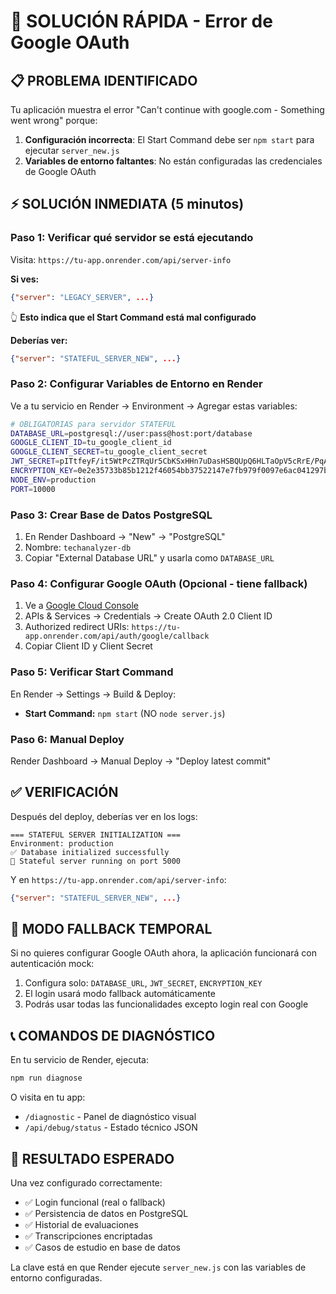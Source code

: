 # 🚨 SOLUCIÓN RÁPIDA - Error de Google OAuth

## 📋 PROBLEMA IDENTIFICADO

Tu aplicación muestra el error "Can't continue with google.com - Something went wrong" porque:

1. **Configuración incorrecta**: El Start Command debe ser `npm start` para ejecutar `server_new.js`
2. **Variables de entorno faltantes**: No están configuradas las credenciales de Google OAuth

## ⚡ SOLUCIÓN INMEDIATA (5 minutos)

### Paso 1: Verificar qué servidor se está ejecutando
Visita: `https://tu-app.onrender.com/api/server-info`

**Si ves:**
```json
{"server": "LEGACY_SERVER", ...}
```
👆 **Esto indica que el Start Command está mal configurado**

**Deberías ver:**
```json
{"server": "STATEFUL_SERVER_NEW", ...}
```

### Paso 2: Configurar Variables de Entorno en Render

Ve a tu servicio en Render → Environment → Agregar estas variables:

```bash
# OBLIGATORIAS para servidor STATEFUL
DATABASE_URL=postgresql://user:pass@host:port/database
GOOGLE_CLIENT_ID=tu_google_client_id  
GOOGLE_CLIENT_SECRET=tu_google_client_secret
JWT_SECRET=pITtfeyF/it5WtPcZTRqUr5CbKSxHHn7uDasHSBQUpQ6HLTaOpV5cRrE/PqAImJNuRbYZIxyJbD0FvwJT+mjBQ==
ENCRYPTION_KEY=0e2e35733b85b1212f46054bb37522147e7fb979f0097e6ac041297bc1dce95f
NODE_ENV=production
PORT=10000
```

### Paso 3: Crear Base de Datos PostgreSQL
1. En Render Dashboard → "New" → "PostgreSQL"
2. Nombre: `techanalyzer-db`
3. Copiar "External Database URL" y usarla como `DATABASE_URL`

### Paso 4: Configurar Google OAuth (Opcional - tiene fallback)
1. Ve a [Google Cloud Console](https://console.cloud.google.com/)
2. APIs & Services → Credentials → Create OAuth 2.0 Client ID
3. Authorized redirect URIs: `https://tu-app.onrender.com/api/auth/google/callback`
4. Copiar Client ID y Client Secret

### Paso 5: Verificar Start Command
En Render → Settings → Build & Deploy:
- **Start Command:** `npm start` (NO `node server.js`)

### Paso 6: Manual Deploy
Render Dashboard → Manual Deploy → "Deploy latest commit"

## ✅ VERIFICACIÓN

Después del deploy, deberías ver en los logs:
```
=== STATEFUL SERVER INITIALIZATION ===
Environment: production
✅ Database initialized successfully
🚀 Stateful server running on port 5000
```

Y en `https://tu-app.onrender.com/api/server-info`:
```json
{"server": "STATEFUL_SERVER_NEW", ...}
```

## 🔧 MODO FALLBACK TEMPORAL

Si no quieres configurar Google OAuth ahora, la aplicación funcionará con autenticación mock:

1. Configura solo: `DATABASE_URL`, `JWT_SECRET`, `ENCRYPTION_KEY`
2. El login usará modo fallback automáticamente
3. Podrás usar todas las funcionalidades excepto login real con Google

## 📞 COMANDOS DE DIAGNÓSTICO

En tu servicio de Render, ejecuta:
```bash
npm run diagnose
```

O visita en tu app:
- `/diagnostic` - Panel de diagnóstico visual
- `/api/debug/status` - Estado técnico JSON

## 🎯 RESULTADO ESPERADO

Una vez configurado correctamente:
- ✅ Login funcional (real o fallback)
- ✅ Persistencia de datos en PostgreSQL
- ✅ Historial de evaluaciones
- ✅ Transcripciones encriptadas
- ✅ Casos de estudio en base de datos

La clave está en que Render ejecute `server_new.js` con las variables de entorno configuradas. 